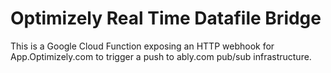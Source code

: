 # Optimizely Real Time Datafile Bridge

This is a Google Cloud Function exposing an HTTP webhook for App.Optimizely.com to trigger a push to ably.com pub/sub 
infrastructure.